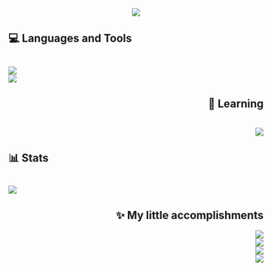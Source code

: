 <p align="center">
    <img src="https://readme-typing-svg.herokuapp.com?font=Caveat&size=30&color=8500F7&center=true&multiline=true&width=500&height=100&lines=%F0%9F%91%8BHi%2C+I'm+PerSki;%F0%9F%92%BBCS+Student+%26+Lover" />
</p>

<h2 align="left">💻 Languages and Tools</h2>
<br>
<div align="left">
    <img src="https://skillicons.dev/icons?i=py,flask,html,css,bootstrap,linux" /> <br>
    <img src="https://skillicons.dev/icons?i=ae,pr,visualstudio,vscode,pycharm,clion" /> <br>
</div>

<h2 align="right">📖 Learning</h2>
<br>
<div align="right">
    <img src="https://skillicons.dev/icons?i=ruby,c,cpp,bash,vim" /> <br>
</div>

<h2 align="left">📊 Stats</h2>
<br>
<div align="left">
    <img src="https://github-readme-stats.vercel.app/api/top-langs/?username=xperski&size_weight=1&count_weight=0&theme=midnight-purple&langs_count=6" />
</div>

<h2 align="right">✨ My little accomplishments</h2>
<div align="right">
    <a href="https://github.com/xPerSki/N5-Quizzler"><img src="https://github-readme-stats.vercel.app/api/pin/?username=xperski&show_owner=true&repo=N5-Quizzler&theme=midnight-purple" /></a>
    <br>
    <a href="https://github.com/xPerSki/ManyManyRooms"><img src="https://github-readme-stats.vercel.app/api/pin/?username=xperski&show_owner=true&repo=ManyManyRooms&theme=midnight-purple" /></a>
    <br>
    <a href="https://github.com/xPerSki/LaunchPad"><img src="https://github-readme-stats.vercel.app/api/pin/?username=xperski&show_owner=true&repo=LaunchPad&theme=midnight-purple" /></a>
    <br>
    <a href="https://github.com/xPerSki/Custom-Tic-Tac-Toe"><img src="https://github-readme-stats.vercel.app/api/pin/?username=xperski&show_owner=true&repo=Custom-Tic-Tac-Toe&theme=midnight-purple" /></a>
</div>
